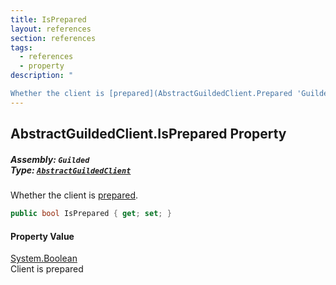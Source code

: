 ```yaml
---
title: IsPrepared
layout: references
section: references
tags:
  - references
  - property
description: "

Whether the client is [prepared](AbstractGuildedClient.Prepared 'Guilded.AbstractGuildedClient.Prepared')."
---
```


## AbstractGuildedClient.IsPrepared Property
##### **Assembly:** `Guilded`<br/>**Type:** [`AbstractGuildedClient`](AbstractGuildedClient 'Guilded.AbstractGuildedClient')

Whether the client is [prepared](AbstractGuildedClient.Prepared 'Guilded.AbstractGuildedClient.Prepared').

```csharp
public bool IsPrepared { get; set; }
```

#### Property Value
[System.Boolean](https://docs.microsoft.com/en-us/dotnet/api/System.Boolean 'System.Boolean')  
Client is prepared